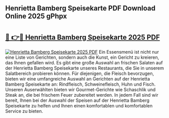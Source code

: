 ## Henrietta Bamberg Speisekarte PDF Download Online 2025 gPhpx

# <h2><a href="http://gcdlbc3.nevu.top/?p=Henrietta+Bamberg+Speisekarte">🔗 👉🔴 Henrietta Bamberg Speisekarte 2025 PDF</a></h2>

[![Henrietta Bamberg Speisekarte 2025 PDF](https://i.imgur.com/dBaPXMq.png)](http://gcdlbc3.nevu.top/?p=Henrietta+Bamberg+Speisekarte)
Ein Essensmenü ist nicht nur eine Liste von Gerichten, sondern auch die Kunst, ein Gericht zu kreieren, das Ihnen gefallen wird. Es gibt eine große Auswahl an frischen Salaten auf der Henrietta Bamberg Speisekarte unseres Restaurants, die Sie in unserem Salatbereich probieren können. Für diejenigen, die Fleisch bevorzugen, bieten wir eine umfangreiche Auswahl an Gerichten auf der Henrietta Bamberg Speisekarte an: Rindfleisch, Schweinefleisch, Huhn und Fisch. Unseren Auserwählten bieten wir Gourmet-Gerichte wie Schaschlik und Steak an, die bei frischem Feuer zubereitet werden. In jedem Fall sind wir bereit, Ihnen bei der Auswahl der Speisen auf der Henrietta Bamberg Speisekarte zu helfen und Ihnen einen komfortablen und komfortablen Service zu bieten.
